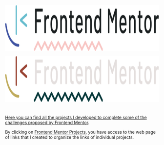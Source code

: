 <br>

<!-- Light Mode -->
<p align="center">
    <a href="https://www.frontendmentor.io/?ref=challenge/#gh-light-mode-only">
    <img src="https://github.com/azrmicael/icons/blob/67a103924e6cc8b036cc445c43d87064d95b4748/images/frontend-mentor-light.png#gh-light-mode-only" alt="Frontend Mentor" height="150">
</p>

<!-- Dark Mode -->
<p align="center">
    <a href="https://www.frontendmentor.io/?ref=challenge/#gh-dark-mode-only">
    <img src="https://github.com/azrmicael/icons/blob/32e0cb629ba09fa40e40eeefa039ef04079d62ea/images/frontend-mentor-dark.png#gh-dark-mode-only" alt="Frontend Mentor" height="150">
</p>

#

Here you can find all the projects I developed to complete some of the challenges proposed by [Frontend Mentor](https://www.frontendmentor.io?ref=challenge).

By clicking on [Frontend Mentor Projects](https://azrmicael.github.io/frontend-mentor/), you have access to the web page of links that I created to organize the links of individual projects.
